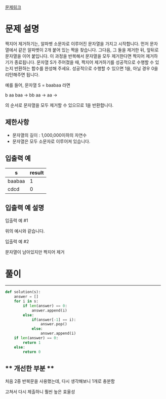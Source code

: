 [문제링크](https://school.programmers.co.kr/learn/courses/30/lessons/12973)

# 문제 설명

짝지어 제거하기는, 알파벳 소문자로 이루어진 문자열을 가지고 시작합니다. 먼저 문자열에서 같은 알파벳이 2개 붙어 있는 짝을 찾습니다. 그다음, 그 둘을 제거한 뒤, 앞뒤로 문자열을 이어 붙입니다. 이 과정을 반복해서 문자열을 모두 제거한다면 짝지어 제거하기가 종료됩니다. 문자열 S가 주어졌을 때, 짝지어 제거하기를 성공적으로 수행할 수 있는지 반환하는 함수를 완성해 주세요. 성공적으로 수행할 수 있으면 1을, 아닐 경우 0을 리턴해주면 됩니다.

예를 들어, 문자열 S = baabaa 라면

b aa baa → bb aa → aa →

의 순서로 문자열을 모두 제거할 수 있으므로 1을 반환합니다.


**제한사항**
---------

 * 문자열의 길이 : 1,000,000이하의 자연수
 * 문자열은 모두 소문자로 이루어져 있습니다.



**입출력 예**
-------------

s	| result
---|---
baabaa	| 1
cdcd	| 0



**입출력 예 설명**
--------------

입출력 예 #1

위의 예시와 같습니다.

입출력 예 #2

문자열이 남아있지만 짝지어 제거

# 풀이
---

```python
def solution(s):
    answer = []
    for i in s:
        if len(answer) == 0:
            answer.append(i)
        else:
            if(answer[-1] == i):
                answer.pop()
            else:
                answer.append(i)    
    if len(answer) == 0:
        return 1
    else:
        return 0
```
 


** 개선한 부분 **
--------------

처음 2중 반복문을 사용했는데, 다시 생각해보니 1개로 충분함

고쳐서 다시 제출하니 훨씬 높은 효울성  

